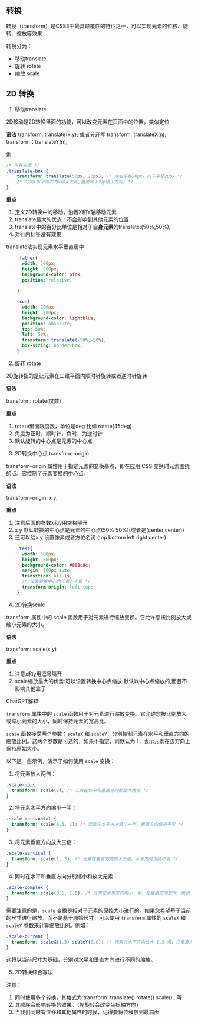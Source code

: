 ## 转换

转换（transform）是CSS3中最具颠覆性的特征之一，可以实现元素的位移、旋转、缩放等效果

转换分为：
- 移动translate
- 旋转 rotate
- 缩放 scale


## 2D 转换

1. 移动translate

2D移动是2D转换里面的功能，可以改变元素在页面中的位置，类似定位

**语法**
transform: translate(x,y); 或者分开写
transform: translateX(n);
transform；translateY(n);

例： 
```css
/* 平移元素 */
.translate-box {
    transform: translate(50px, 20px); /* 向右平移50px，向下平移20px */    
    /* 方向(水平向右为x轴正方向,垂直向下为y轴正方向) */
}
```
**重点**

1) 定义2D转换中的移动，沿着X和Y轴移动元素
2) translate最大的优点：不会影响到其他元素的位置
3) translate中的百分比单位是相对于**自身元素**的translate:(50%,50%);
4) 对行内标签没有效果


translate法实现元素水平垂直居中
```css
    .father{
      width: 500px;
      height: 500px;
      background-color: pink;
      position: relative;
      
    }

    .son{
      width: 200px;
      height: 200px;
      background-color: lightblue;
      position: absolute;
      top: 50%;
      left: 50%;
      transform: translate(-50%,-50%);
      box-sizing: border-box;
    }
```

2. 旋转 rotate

2D旋转指的是让元素在二维平面内顺时针旋转或者逆时针旋转

**语法**

transform: rotate(度数)

**重点**

1) rotate里面跟度数，单位是deg 比如 rotate(45deg)
2) 角度为正时，顺时针，负时，为逆时针
3) 默认旋转的中心点是元素的中心点



3. 2D转换中心点  transform-origin
  
transform-origin 属性用于指定元素的变换基点，即在应用 CSS 变换时元素围绕的点。它控制了元素变换的中心点。

**语法**

transform-origin: x y;

**重点**

1) 注意后面的参数x和y用空格隔开
2) x y 默认转换的中心点是元素的中心点(50% 50%)(或者是(center,center))
3) 还可以给x y 设置像素或者方位名词 (top bottom left right center)


```css
    .test{
      width: 500px;
      height: 500px;
      background-color: #008c8c;
      margin: 100px auto;
      transition: all 1s;
      /* 设置转换中心为元素左上角 */
      transform-origin: left top;
    }

```

4. 2D转换scale

transform 属性中的 scale 函数用于对元素进行缩放变换。它允许您按比例放大或缩小元素的大小。

**语法**

transform: scale(x,y)

**重点**

1) 注意x和y用逗号隔开
2) scale缩放最大的优势:可以设置转换中心点缩放,默认以中心点缩放的,而且不影响其他盒子

ChatGPT解释:

`transform` 属性中的 `scale` 函数用于对元素进行缩放变换。它允许您按比例放大或缩小元素的大小，同时保持元素的宽高比。

`scale` 函数接受两个参数：`scaleX` 和 `scaleY`，分别控制元素在水平和垂直方向的缩放比例。这两个参数是可选的，如果不指定，则默认为 1，表示元素在该方向上保持原始大小。

以下是一些示例，演示了如何使用 `scale` 变换：

1. 将元素放大两倍：

```css
.scale-up {
  transform: scale(2); /* 元素在水平和垂直方向都放大两倍 */
}
```

2. 将元素水平方向缩小一半：

```css
.scale-horizontal {
  transform: scale(0.5, 1); /* 元素在水平方向缩小一半，垂直方向保持不变 */
}
```

3. 将元素垂直方向放大三倍：

```css
.scale-vertical {
  transform: scale(1, 3); /* 元素在垂直方向放大三倍，水平方向保持不变 */
}
```

4. 同时在水平和垂直方向分别缩小和放大元素：

```css
.scale-complex {
  transform: scale(0.5, 1.5); /* 元素在水平方向缩小一半，在垂直方向放大一倍和一半 */
}
```

需要注意的是，`scale` 变换是相对于元素的原始大小进行的。如果您希望基于当前的尺寸进行缩放，而不是基于原始尺寸，可以使用 `transform` 属性的 `scaleX` 和 `scaleY` 参数来计算缩放比例。例如：

```css
.scale-current {
  transform: scaleX(1.5) scaleY(0.8); /* 元素在水平方向放大 1.5 倍，在垂直方向缩小 0.8 倍 */
}
```

这将以当前尺寸为基础，分别对水平和垂直方向进行不同的缩放。


5. 2D转换综合写法

注意：

1) 同时使用多个转换，其格式为:transform: translate() rotate() scale()...等
2) 其顺序会影响转换的效果。（先旋转会改变坐标轴方向）
3) 当我们同时有位移和其他属性的时候，记得要将位移放到最前面